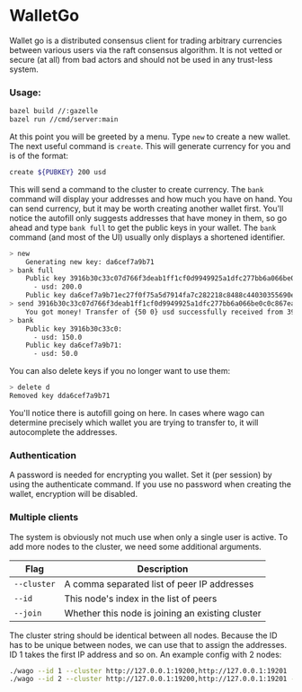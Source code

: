# WalletGo

Wallet go is a distributed consensus client for trading arbitrary
currencies between various users via the raft consensus algorithm.
It is not vetted or secure (at all) from bad actors and should not be
used in any trust-less system.

### Usage:

```bash
bazel build //:gazelle
bazel run //cmd/server:main
```

At this point you will be greeted by a menu. Type `new` to create a new
wallet. The next useful command is `create`. This will generate currency
for you and is of the format:

```bash
create ${PUBKEY} 200 usd
```

This will send a command to the cluster to create currency. The `bank` command 
will display your addresses and how much you have on hand.
You can send currency, but it may be worth creating another wallet first.
You'll notice the autofill only suggests addresses that have money in them,
so go ahead and type `bank full` to get the public keys in your wallet.
The `bank` command (and most of the UI) usually only displays a shortened 
identifier.

```bash
> new
    Generating new key: da6cef7a9b71
> bank full
    Public key 3916b30c33c07d766f3deab1ff1cf0d9949925a1dfc277bb6a066be0c0c867ea:
      - usd: 200.0
    Public key da6cef7a9b71ec27f0f75a5d7914fa7c282218c8488c44030355690e67bd5fa9: no currency
> send 3916b30c33c07d766f3deab1ff1cf0d9949925a1dfc277bb6a066be0c0c867ea da6cef7a9b71ec27f0f75a5d7914fa7c282218c8488c44030355690e67bd5fa9 50 usd
    You got money! Transfer of {50 0} usd successfully received from 3916b30c33c07d766f3deab1ff1cf0d9949925a1dfc277bb6a066be0c0c867ea
> bank
    Public key 3916b30c33c0:
      - usd: 150.0
    Public key da6cef7a9b71:
      - usd: 50.0
```

You can also delete keys if you no longer want to use them:

```bash
> delete d
Removed key dda6cef7a9b71
```

You'll notice there is autofill going on here. In cases where wago
can determine precisely which wallet you are trying to transfer to,
it will autocomplete the addresses.

### Authentication

A password is needed for encrypting you wallet. Set it (per session) by using the
authenticate command. If you use no password when creating the wallet, encryption
will be disabled.

### Multiple clients

The system is obviously not much use when only a single user
is active. To add more nodes to the cluster, we need some additional
arguments. 

| Flag | Description |
| ---- | ----------- |
| `--cluster` | A comma separated list of peer IP addresses
| `--id`      |      This node's index in the list of peers
| `--join`    |    Whether this node is joining an existing cluster

The cluster string should be identical between all nodes.
Because the ID has to be unique between nodes, we can use that
to assign the addresses. ID 1 takes the first IP address and so on.
An example config with 2 nodes:

```bash
./wago --id 1 --cluster http://127.0.0.1:19200,http://127.0.0.1:19201
./wago --id 2 --cluster http://127.0.0.1:19200,http://127.0.0.1:19201 --join
```